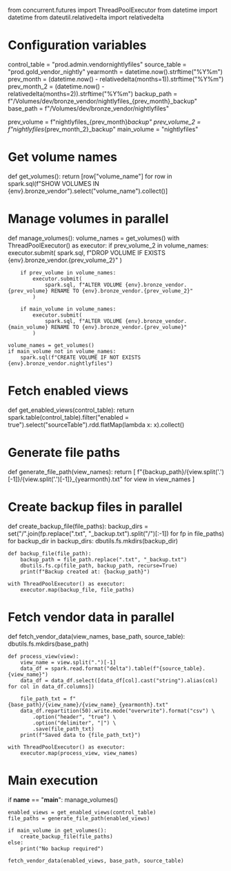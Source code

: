 from concurrent.futures import ThreadPoolExecutor
from datetime import datetime
from dateutil.relativedelta import relativedelta

# Configuration variables
control_table = "prod.admin.vendornightlyfiles"
source_table = "prod.gold_vendor_nightly"
yearmonth = datetime.now().strftime("%Y%m")
prev_month = (datetime.now() - relativedelta(months=1)).strftime("%Y%m")
prev_month_2 = (datetime.now() - relativedelta(months=2)).strftime("%Y%m")
backup_path = f"/Volumes/dev/bronze_vendor/nightlyfiles_{prev_month}_backup"
base_path = f"/Volumes/dev/bronze_vendor/nightlyfiles"

prev_volume = f"nightlyfiles_{prev_month}_backup"
prev_volume_2 = f"nightlyfiles_{prev_month_2}_backup"
main_volume = "nightlyfiles"

# Get volume names
def get_volumes():
    return [row["volume_name"] for row in spark.sql(f"SHOW VOLUMES IN {env}.bronze_vendor").select("volume_name").collect()]

# Manage volumes in parallel
def manage_volumes():
    volume_names = get_volumes()
    with ThreadPoolExecutor() as executor:
        if prev_volume_2 in volume_names:
            executor.submit(
                spark.sql, f"DROP VOLUME IF EXISTS {env}.bronze_vendor.{prev_volume_2}"
            )

        if prev_volume in volume_names:
            executor.submit(
                spark.sql, f"ALTER VOLUME {env}.bronze_vendor.{prev_volume} RENAME TO {env}.bronze_vendor.{prev_volume_2}"
            )

        if main_volume in volume_names:
            executor.submit(
                spark.sql, f"ALTER VOLUME {env}.bronze_vendor.{main_volume} RENAME TO {env}.bronze_vendor.{prev_volume}"
            )

    volume_names = get_volumes()
    if main_volume not in volume_names:
        spark.sql(f"CREATE VOLUME IF NOT EXISTS {env}.bronze_vendor.nightlyfiles")

# Fetch enabled views
def get_enabled_views(control_table):
    return spark.table(control_table).filter("enabled = true").select("sourceTable").rdd.flatMap(lambda x: x).collect()

# Generate file paths
def generate_file_path(view_names):
    return [
        f"{backup_path}/{view.split('.')[-1]}/{view.split('.')[-1]}_{yearmonth}.txt"
        for view in view_names
    ]

# Create backup files in parallel
def create_backup_file(file_paths):
    backup_dirs = set("/".join(fp.replace(".txt", "_backup.txt").split("/")[:-1]) for fp in file_paths)
    for backup_dir in backup_dirs:
        dbutils.fs.mkdirs(backup_dir)

    def backup_file(file_path):
        backup_path = file_path.replace(".txt", "_backup.txt")
        dbutils.fs.cp(file_path, backup_path, recurse=True)
        print(f"Backup created at: {backup_path}")

    with ThreadPoolExecutor() as executor:
        executor.map(backup_file, file_paths)

# Fetch vendor data in parallel
def fetch_vendor_data(view_names, base_path, source_table):
    dbutils.fs.mkdirs(base_path)

    def process_view(view):
        view_name = view.split(".")[-1]
        data_df = spark.read.format("delta").table(f"{source_table}.{view_name}")
        data_df = data_df.select([data_df[col].cast("string").alias(col) for col in data_df.columns])

        file_path_txt = f"{base_path}/{view_name}/{view_name}_{yearmonth}.txt"
        data_df.repartition(50).write.mode("overwrite").format("csv") \
            .option("header", "true") \
            .option("delimiter", "|") \
            .save(file_path_txt)
        print(f"Saved data to {file_path_txt}")

    with ThreadPoolExecutor() as executor:
        executor.map(process_view, view_names)

# Main execution
if __name__ == "__main__":
    manage_volumes()

    enabled_views = get_enabled_views(control_table)
    file_paths = generate_file_path(enabled_views)

    if main_volume in get_volumes():
        create_backup_file(file_paths)
    else:
        print("No backup required")

    fetch_vendor_data(enabled_views, base_path, source_table)
